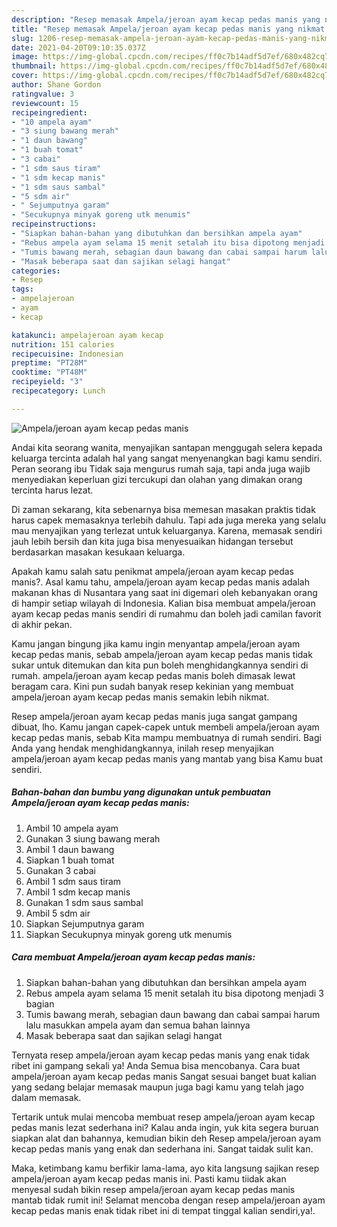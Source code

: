 ```yaml
---
description: "Resep memasak Ampela/jeroan ayam kecap pedas manis yang nikmat dan Mudah Dibuat"
title: "Resep memasak Ampela/jeroan ayam kecap pedas manis yang nikmat dan Mudah Dibuat"
slug: 1206-resep-memasak-ampela-jeroan-ayam-kecap-pedas-manis-yang-nikmat-dan-mudah-dibuat
date: 2021-04-20T09:10:35.037Z
image: https://img-global.cpcdn.com/recipes/ff0c7b14adf5d7ef/680x482cq70/ampelajeroan-ayam-kecap-pedas-manis-foto-resep-utama.jpg
thumbnail: https://img-global.cpcdn.com/recipes/ff0c7b14adf5d7ef/680x482cq70/ampelajeroan-ayam-kecap-pedas-manis-foto-resep-utama.jpg
cover: https://img-global.cpcdn.com/recipes/ff0c7b14adf5d7ef/680x482cq70/ampelajeroan-ayam-kecap-pedas-manis-foto-resep-utama.jpg
author: Shane Gordon
ratingvalue: 3
reviewcount: 15
recipeingredient:
- "10 ampela ayam"
- "3 siung bawang merah"
- "1 daun bawang"
- "1 buah tomat"
- "3 cabai"
- "1 sdm saus tiram"
- "1 sdm kecap manis"
- "1 sdm saus sambal"
- "5 sdm air"
- " Sejumputnya garam"
- "Secukupnya minyak goreng utk menumis"
recipeinstructions:
- "Siapkan bahan-bahan yang dibutuhkan dan bersihkan ampela ayam"
- "Rebus ampela ayam selama 15 menit setalah itu bisa dipotong menjadi 3 bagian"
- "Tumis bawang merah, sebagian daun bawang dan cabai sampai harum lalu masukkan ampela ayam dan semua bahan lainnya"
- "Masak beberapa saat dan sajikan selagi hangat"
categories:
- Resep
tags:
- ampelajeroan
- ayam
- kecap

katakunci: ampelajeroan ayam kecap 
nutrition: 151 calories
recipecuisine: Indonesian
preptime: "PT28M"
cooktime: "PT48M"
recipeyield: "3"
recipecategory: Lunch

---
```



![Ampela/jeroan ayam kecap pedas manis](https://img-global.cpcdn.com/recipes/ff0c7b14adf5d7ef/680x482cq70/ampelajeroan-ayam-kecap-pedas-manis-foto-resep-utama.jpg)

Andai kita seorang wanita, menyajikan santapan menggugah selera kepada keluarga tercinta adalah hal yang sangat menyenangkan bagi kamu sendiri. Peran seorang ibu Tidak saja mengurus rumah saja, tapi anda juga wajib menyediakan keperluan gizi tercukupi dan olahan yang dimakan orang tercinta harus lezat.

Di zaman  sekarang, kita sebenarnya bisa memesan masakan praktis tidak harus capek memasaknya terlebih dahulu. Tapi ada juga mereka yang selalu mau menyajikan yang terlezat untuk keluarganya. Karena, memasak sendiri jauh lebih bersih dan kita juga bisa menyesuaikan hidangan tersebut berdasarkan masakan kesukaan keluarga. 



Apakah kamu salah satu penikmat ampela/jeroan ayam kecap pedas manis?. Asal kamu tahu, ampela/jeroan ayam kecap pedas manis adalah makanan khas di Nusantara yang saat ini digemari oleh kebanyakan orang di hampir setiap wilayah di Indonesia. Kalian bisa membuat ampela/jeroan ayam kecap pedas manis sendiri di rumahmu dan boleh jadi camilan favorit di akhir pekan.

Kamu jangan bingung jika kamu ingin menyantap ampela/jeroan ayam kecap pedas manis, sebab ampela/jeroan ayam kecap pedas manis tidak sukar untuk ditemukan dan kita pun boleh menghidangkannya sendiri di rumah. ampela/jeroan ayam kecap pedas manis boleh dimasak lewat beragam cara. Kini pun sudah banyak resep kekinian yang membuat ampela/jeroan ayam kecap pedas manis semakin lebih nikmat.

Resep ampela/jeroan ayam kecap pedas manis juga sangat gampang dibuat, lho. Kamu jangan capek-capek untuk membeli ampela/jeroan ayam kecap pedas manis, sebab Kita mampu membuatnya di rumah sendiri. Bagi Anda yang hendak menghidangkannya, inilah resep menyajikan ampela/jeroan ayam kecap pedas manis yang mantab yang bisa Kamu buat sendiri.

<!--inarticleads1-->

##### Bahan-bahan dan bumbu yang digunakan untuk pembuatan Ampela/jeroan ayam kecap pedas manis:

1. Ambil 10 ampela ayam
1. Gunakan 3 siung bawang merah
1. Ambil 1 daun bawang
1. Siapkan 1 buah tomat
1. Gunakan 3 cabai
1. Ambil 1 sdm saus tiram
1. Ambil 1 sdm kecap manis
1. Gunakan 1 sdm saus sambal
1. Ambil 5 sdm air
1. Siapkan  Sejumputnya garam
1. Siapkan Secukupnya minyak goreng utk menumis




<!--inarticleads2-->

##### Cara membuat Ampela/jeroan ayam kecap pedas manis:

1. Siapkan bahan-bahan yang dibutuhkan dan bersihkan ampela ayam
1. Rebus ampela ayam selama 15 menit setalah itu bisa dipotong menjadi 3 bagian
1. Tumis bawang merah, sebagian daun bawang dan cabai sampai harum lalu masukkan ampela ayam dan semua bahan lainnya
1. Masak beberapa saat dan sajikan selagi hangat




Ternyata resep ampela/jeroan ayam kecap pedas manis yang enak tidak ribet ini gampang sekali ya! Anda Semua bisa mencobanya. Cara buat ampela/jeroan ayam kecap pedas manis Sangat sesuai banget buat kalian yang sedang belajar memasak maupun juga bagi kamu yang telah jago dalam memasak.

Tertarik untuk mulai mencoba membuat resep ampela/jeroan ayam kecap pedas manis lezat sederhana ini? Kalau anda ingin, yuk kita segera buruan siapkan alat dan bahannya, kemudian bikin deh Resep ampela/jeroan ayam kecap pedas manis yang enak dan sederhana ini. Sangat taidak sulit kan. 

Maka, ketimbang kamu berfikir lama-lama, ayo kita langsung sajikan resep ampela/jeroan ayam kecap pedas manis ini. Pasti kamu tiidak akan menyesal sudah bikin resep ampela/jeroan ayam kecap pedas manis mantab tidak rumit ini! Selamat mencoba dengan resep ampela/jeroan ayam kecap pedas manis enak tidak ribet ini di tempat tinggal kalian sendiri,ya!.

